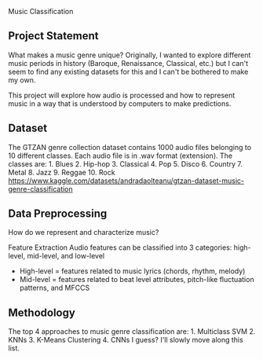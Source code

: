 Music Classification

Project Statement
-----------------
What makes a music genre unique?
Originally, I wanted to explore different music periods in history (Baroque, Renaissance, Classical, etc.) but I can't seem to find any existing datasets for this and I can't be bothered to make my own.

This project will explore how audio is processed and how to represent music in a way that is understood by computers to make predictions.

Dataset
-------
The GTZAN genre collection dataset contains 1000 audio files belonging to 10 different classes.
Each audio file is in .wav format (extension).
The classes are:
    1. Blues
    2. Hip-hop
    3. Classical
    4. Pop
    5. Disco
    6. Country
    7. Metal
    8. Jazz
    9. Reggae
    10. Rock
https://www.kaggle.com/datasets/andradaolteanu/gtzan-dataset-music-genre-classification

Data Preprocessing
------------------
How do we represent and characterize music?

Feature Extraction
Audio features can be classified into 3 categories: high-level, mid-level, and low-level
- High-level = features related to music lyrics (chords, rhythm, melody)
- Mid-level = features related to beat level attributes, pitch-like fluctuation patterns, and MFCCS


Methodology
-----------
The top 4 approaches to music genre classification are:
    1. Multiclass SVM
    2. KNNs
    3. K-Means Clustering
    4. CNNs
I guess? I'll slowly move along this list.